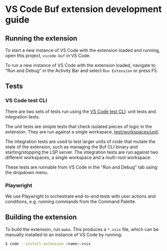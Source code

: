 # VS Code Buf extension development guide

## Running the extension

To start a new instance of VS Code with the extension loaded and running, open this project,
`vscode-buf` in VS Code.

To run a new instance of VS Code with the extension loaded, navigate to "Run and Debug" in
the Activity Bar and select `Run Extension` or press F5.

## Tests

### VS Code test CLI

There are two sets of tests run using the [VS Code test CLI][vscode-docs-test-cli]: unit tests and
integration tests.

The unit tests are simple tests that check isolated pieces of logic in the extension. They are run
against a single workspace, [test/workspaces/unit](/test/workspaces/unit).

The integration tests are used to test larger units of code that mutate the state of the extension,
such as managing the Buf CLI binary and starting/stopping the LSP server. The integration tests are
run against two different workspaces, a single workspace and a multi-root workspace.

These tests are runnable from VS Code in the "Run and Debug" tab using the dropdown menu.

### Playwright

We use Playwright to orchestrate end-to-end tests with user actions and conditions, e.g. running
commands from the Command Palette.

## Building the extension

To build the extension, run `make`. This produces a `*.vsix` file, which
can be manually installed to an instance of VS Code by running:

```sh
$ code --install-extension <name>.vsix
```

[vscode-docs-test-cli]: https://code.visualstudio.com/api/working-with-extensions/testing-extension#quick-setup-the-test-cli
